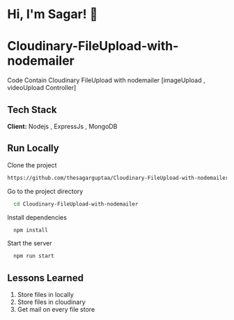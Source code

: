 


# Hi, I'm Sagar! 👋
# Cloudinary-FileUpload-with-nodemailer

Code Contain Cloudinary FileUpload with nodemailer [imageUpload , videoUpload Controller] 






## Tech Stack

**Client:** Nodejs , ExpressJs , MongoDB


## Run Locally

Clone the project

```bash
https://github.com/thesagarguptaa/Cloudinary-FileUpload-with-nodemailer.git
```

Go to the project directory

```bash
  cd Cloudinary-FileUpload-with-nodemailer
```

Install dependencies

```bash
  npm install
```

Start the server

```bash
  npm run start
```


## Lessons Learned
  

1. Store files in locally 
2. Store files in cloudinary 
3. Get mail on every file store 

